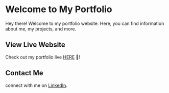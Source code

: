 # Welcome to My Portfolio

Hey there! Welcome to my portfolio website. Here, you can find information about me, my projects, and more.

## View Live Website

Check out my portfolio live [HERE](https://zafar-dev-portfolio.vercel.app/) 🚀!


## Contact Me
connect with me on [LinkedIn](https://www.linkedin.com/in/md-z-41687b157).
